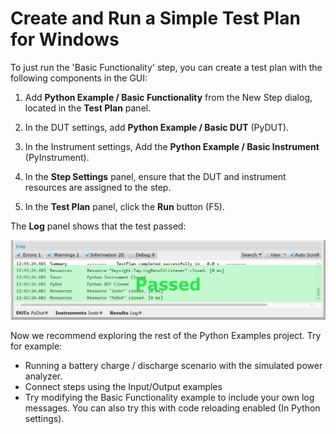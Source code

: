 # Create and Run a Simple Test Plan for Windows
To just run the 'Basic Functionality' step, you can create a test plan with the following components in the GUI:

1. Add **Python Example / Basic Functionality** from the New Step dialog, located in the **Test Plan** panel.

2. In the DUT settings, add **Python Example / Basic DUT** (PyDUT).

3. In the Instrument settings, Add the **Python Example / Basic Instrument** (PyInstrument).

4. In the **Step Settings** panel, ensure that the DUT and instrument resources are assigned to the step.

5. In the **Test Plan** panel, click the **Run** button (F5).

The **Log** panel shows that the test passed:

![](../Images/python_passed.png)

Now we recommend exploring the rest of the Python Examples project. Try for example:
 - Running a battery charge / discharge scenario with the simulated power analyzer.
 - Connect steps using the Input/Output examples
 - Try modifying the Basic Functionality example to include your own log messages. You can also try this with code reloading enabled (In Python settings).